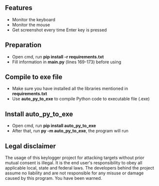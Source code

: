 ## Features
- Monitor the keyboard
- Monitor the mouse
- Get screenshot every time Enter key is pressed

## Preparation
- Open cmd, run **pip install -r requirements.txt**
- Fill information in **main.py** (lines 169-173) before using

## Compile to exe file
- Make sure you have installed all the libraries mentioned in **requirements.txt**
- Use **auto_py_to_exe** to compile Python code to executable file (.exe)

## Install auto_py_to_exe
- Open cmd, run **pip install auto_py_to_exe**
- After that, run **py -m auto_py_to_exe**, the program will run

## Legal disclaimer
The usage of this keylogger project for attacking targets without prior mutual consent is illegal. It is the end user's responsibility to obey all applicable local, state and federal laws. The developers behind the project assume no liability and are not responsible for any misuse or damage caused by this program. You have been warned.
